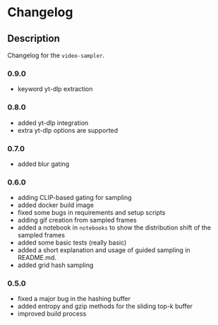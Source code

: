 # Changelog

## Description

Changelog for the `video-sampler`.

### 0.9.0

- keyword yt-dlp extraction

### 0.8.0

- added yt-dlp integration
- extra yt-dlp options are supported

### 0.7.0

- added blur gating

### 0.6.0

- adding CLIP-based gating for sampling
- added docker build image
- fixed some bugs in requirements and setup scripts
- adding gif creation from sampled frames
- added a notebook in `notebooks` to show the distribution shift of the sampled frames
- added some basic tests (really basic)
- added a short explanation and usage of guided sampling in README.md.
- added grid hash sampling

### 0.5.0

- fixed a major bug in the hashing buffer
- added entropy and gzip methods for the sliding top-k buffer
- improved build process
